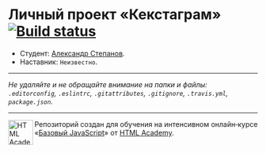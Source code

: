 # Личный проект «Кекстаграм» [![Build status][travis-image]][travis-url]

* Студент: [Александр Степанов](https://up.htmlacademy.ru/javascript/10/user/359943).
* Наставник: `Неизвестно`.

---

_Не удаляйте и не обращайте внимание на папки и файлы:_<br>
_`.editorconfig`, `.eslintrc`, `.gitattributes`, `.gitignore`, `.travis.yml`, `package.json`._

---

<a href="https://htmlacademy.ru/intensive/javascript"><img align="left" width="50" height="50" title="HTML Academy" src="https://up.htmlacademy.ru/static/img/intensive/javascript/logo-for-github.svg"></a>

Репозиторий создан для обучения на интенсивном онлайн‑курсе «[Базовый JavaScript](https://htmlacademy.ru/intensive/javascript)» от [HTML Academy](https://htmlacademy.ru).

[travis-image]: https://travis-ci.org/htmlacademy-javascript/359943-kekstagram.svg?branch=master
[travis-url]: https://travis-ci.org/htmlacademy-javascript/359943-kekstagram
